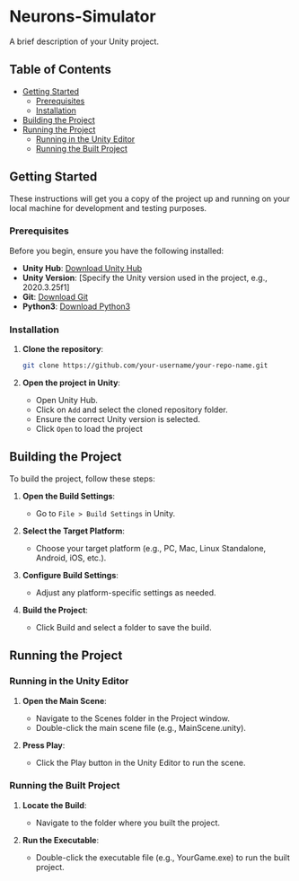# Neurons-Simulator

A brief description of your Unity project.

## Table of Contents
- [Getting Started](#getting-started)
  - [Prerequisites](#prerequisites)
  - [Installation](#installation)
- [Building the Project](#building-the-project)
- [Running the Project](#running-the-project)
  - [Running in the Unity Editor](#running-in-the-unity-editor)
  - [Running the Built Project](#running-the-built-project)

## Getting Started

These instructions will get you a copy of the project up and running on your local machine for development and testing purposes.

### Prerequisites

Before you begin, ensure you have the following installed:

- **Unity Hub**: [Download Unity Hub](https://unity3d.com/get-unity/download)
- **Unity Version**: [Specify the Unity version used in the project, e.g., 2020.3.25f1]
- **Git**: [Download Git](https://git-scm.com/)
- **Python3**: [Download Python3](https://www.python.org/downloads/)

### Installation

1. **Clone the repository**:
   ```bash
   git clone https://github.com/your-username/your-repo-name.git
   ```
   
2. **Open the project in Unity**:
   - Open Unity Hub.
   - Click on `Add` and select the cloned repository folder.
   - Ensure the correct Unity version is selected.
   - Click `Open` to load the project

## Building the Project

To build the project, follow these steps:

1. **Open the Build Settings**:
   - Go to `File > Build Settings` in Unity.
     
2. **Select the Target Platform**:
   - Choose your target platform (e.g., PC, Mac, Linux Standalone, Android, iOS, etc.).
     
3. **Configure Build Settings**:
   - Adjust any platform-specific settings as needed.
     
4. **Build the Project**:
   - Click Build and select a folder to save the build.
  
## Running the Project

### Running in the Unity Editor

1. **Open the Main Scene**:
   - Navigate to the Scenes folder in the Project window.
   - Double-click the main scene file (e.g., MainScene.unity).

2. **Press Play**:
   - Click the Play button in the Unity Editor to run the scene.

### Running the Built Project

1. **Locate the Build**:
   - Navigate to the folder where you built the project.

2. **Run the Executable**:
   - Double-click the executable file (e.g., YourGame.exe) to run the built project.
